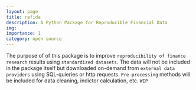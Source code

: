 ```yaml
---
layout: page
title: refida
description: A Python Package for Reproducible Financial Data
img: 
importance: 1
category: open source
---
```


The purpose of of this package is to improve `reproducibility of finance research` results using `standardized datasets`. The data will not be included in the package itself but downloaded on-demand from `external data providers` using SQL-quieries or http requests. `Pre-processing` methods will be included for data cleaning, indictor calculation, etc. `WIP`


